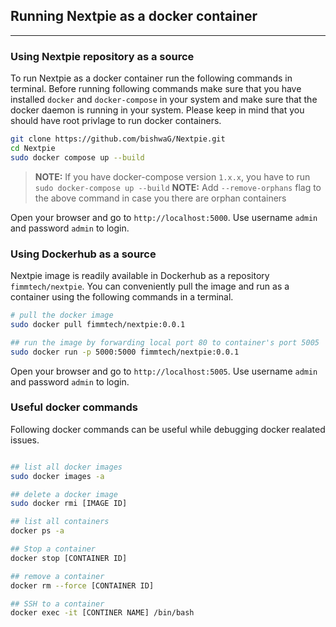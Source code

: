 ## Running Nextpie as a docker container
---

### Using Nextpie repository as a source
To run Nextpie as a docker container run the following commands in terminal. Before running following commands make sure that you have installed `docker` and `docker-compose` in your system and make sure that the docker daemon is running in your system. Please keep in mind that you should have root privlage to run docker containers. 

```bash
git clone https://github.com/bishwaG/Nextpie.git
cd Nextpie
sudo docker compose up --build
```

> **NOTE:** If you have docker-compose version `1.x.x`, you have to run `sudo docker-compose up --build` 
> **NOTE:** Add `--remove-orphans` flag to the above command in case you there are orphan containers

Open your browser and go to `http://localhost:5000`. Use username `admin` and password `admin` to login.

### Using Dockerhub as a source

Nextpie image is readily available in Dockerhub as a repository `fimmtech/nextpie`. You can conveniently pull the image and run as a container using the following commands in a terminal.

```bash
# pull the docker image
sudo docker pull fimmtech/nextpie:0.0.1

## run the image by forwarding local port 80 to container's port 5005
sudo docker run -p 5000:5000 fimmtech/nextpie:0.0.1
```

Open your browser and go to `http://localhost:5005`. Use username `admin` and password `admin` to login.


### Useful docker commands

Following docker commands can be useful while debugging docker realated issues.

```bash

## list all docker images
sudo docker images -a

## delete a docker image
sudo docker rmi [IMAGE ID]

## list all containers
docker ps -a

## Stop a container
docker stop [CONTAINER ID]

## remove a container 
docker rm --force [CONTAINER ID]

## SSH to a container
docker exec -it [CONTINER NAME] /bin/bash

```
